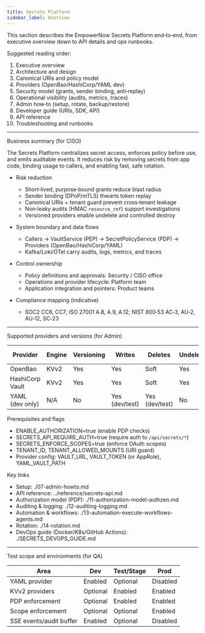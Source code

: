 ```yaml
---
title: Secrets Platform
sidebar_label: Overview
---
```


This section describes the EmpowerNow Secrets Platform end‑to‑end, from executive overview down to API details and ops runbooks.

Suggested reading order:

1) Executive overview
2) Architecture and design
3) Canonical URIs and policy model
4) Providers (OpenBao/HashiCorp/YAML dev)
5) Security model (grants, sender binding, anti‑replay)
6) Operational visibility (audits, metrics, traces)
7) Admin how‑to (setup, rotate, backup/restore)
8) Developer guide (URIs, SDK, API)
9) API reference
10) Troubleshooting and runbooks

---

Business summary (for CISO)

The Secrets Platform centralizes secret access, enforces policy before use, and emits auditable events. It reduces risk by removing secrets from app code, binding usage to callers, and enabling fast, safe rotation.

- Risk reduction
  - Short‑lived, purpose‑bound grants reduce blast radius
  - Sender binding (DPoP/mTLS) thwarts token replay
  - Canonical URIs + tenant guard prevent cross‑tenant leakage
  - Non‑leaky audits (HMAC `resource_ref`) support investigations
  - Versioned providers enable undelete and controlled destroy

- System boundary and data flows
  - Callers → VaultService (PEP) → SecretPolicyService (PDP) → Providers (OpenBao/HashiCorp/YAML)
  - Kafka/Loki/OTel carry audits, logs, metrics, and traces

- Control ownership
  - Policy definitions and approvals: Security / CISO office
  - Operations and provider lifecycle: Platform team
  - Application integration and pointers: Product teams

- Compliance mapping (indicative)
  - SOC2 CC6, CC7; ISO 27001 A.8, A.9, A.12; NIST 800‑53 AC‑3, AU‑2, AU‑12, SC‑23

---

Supported providers and versions (for Admin)

| Provider | Engine | Versioning | Writes | Deletes | Undelete | Destroy versions |
| --- | --- | --- | --- | --- | --- | --- |
| OpenBao | KVv2 | Yes | Yes | Soft | Yes | Yes |
| HashiCorp Vault | KVv2 | Yes | Yes | Soft | Yes | Yes |
| YAML (dev only) | N/A | No | Yes (dev/test) | Yes (dev/test) | No | No |

Prerequisites and flags

- ENABLE_AUTHORIZATION=true (enable PDP checks)
- SECRETS_API_REQUIRE_AUTH=true (require auth to `/api/secrets/*`)
- SECRETS_ENFORCE_SCOPES=true (enforce OAuth scopes)
- TENANT_ID, TENANT_ALLOWED_MOUNTS (URI guard)
- Provider config: VAULT_URL, VAULT_TOKEN (or AppRole), YAML_VAULT_PATH

Key links

- Setup: ./07-admin-howto.md
- API reference: ../reference/secrets-api.md
- Authorization model (PDP): ./11-authorization-model-authzen.md
- Auditing & logging: ./12-auditing-logging.md
- Automation & workflows: ./13-automation-execute-workflows-agents.md
- Rotation: ./14-rotation.md
- DevOps guide (Docker/K8s/GitHub Actions): ./SECRETS_DEVOPS_GUIDE.md

---

Test scope and environments (for QA)

| Area | Dev | Test/Stage | Prod |
| --- | --- | --- | --- |
| YAML provider | Enabled | Optional | Disabled |
| KVv2 providers | Optional | Enabled | Enabled |
| PDP enforcement | Optional | Enabled | Enabled |
| Scope enforcement | Optional | Optional | Enabled |
| SSE events/audit buffer | Enabled | Optional | Disabled |




